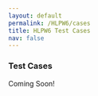 ```yaml
---
layout: default
permalink: /HLPW6/cases
title: HLPW6 Test Cases
nav: false
---
```


### Test Cases
Coming Soon!

